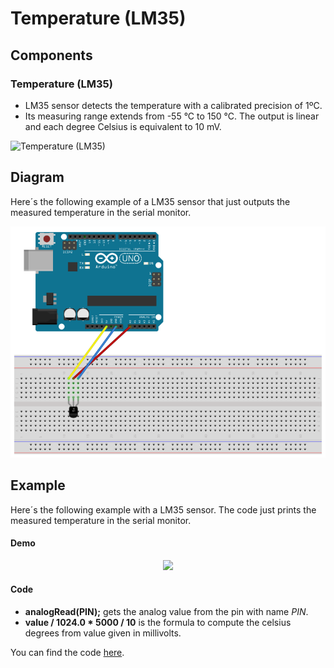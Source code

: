 
# Temperature (LM35)

## Components 
### Temperature (LM35)

* LM35 sensor detects the temperature with a calibrated precision of 1ºC.
* Its measuring range extends from -55 °C to 150 °C. The output is linear and each degree Celsius is equivalent to 10 mV.

<img title="Temperature (LM35)" src="http://www.learningaboutelectronics.com/images/LM35-temperature-sensor-pinout.png" width=200/>

## Diagram

Here´s the following example of a LM35 sensor that just outputs the measured temperature in the serial monitor.

![Temperature (LM35) diagram](./img/Temperature_diagram.png)

## Example

Here´s the following example with a LM35 sensor. The code just prints the measured temperature in the serial monitor.

#### Demo
<p align="center"><img src="./img/Temperature_demo.gif"/></p>

#### Code

* **analogRead(PIN);** gets the analog value from the pin with name *PIN*.
* **value / 1024.0 * 5000 / 10** is the formula to compute the celsius degrees from value given in millivolts.

You can find the code [here](./Temperature.ino).
